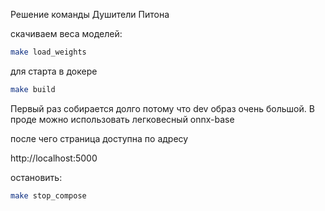 Решение команды Душители Питона

скачиваем веса моделей:

```bash
make load_weights
```

для старта в докере

```bash
make build
```

Первый раз собирается долго потому что dev образ очень большой. В проде можно использовать легковесный onnx-base

после чего страница доступна по адресу 

http://localhost:5000

остановить:

```bash
make stop_compose

